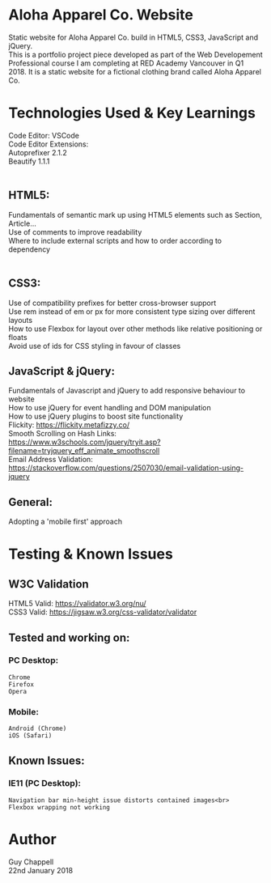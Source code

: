 # Aloha Apparel Co. Website

Static website for Aloha Apparel Co. build in HTML5, CSS3, JavaScript and jQuery.<br>
This is a portfolio project piece developed as part of the Web Developement Professional course I am completing at RED Academy Vancouver in Q1 2018. It is a static website for a fictional clothing brand called Aloha Apparel Co.

# Technologies Used & Key Learnings

Code Editor: VSCode<br>
Code Editor Extensions:<br>
  Autoprefixer 2.1.2<br>
  Beautify 1.1.1<br><br>

## HTML5:
  Fundamentals of semantic mark up using HTML5 elements such as Section, Article...<br>
  Use of comments to improve readability<br>
  Where to include external scripts and how to order according to dependency<br><br>

## CSS3:
  Use of compatibility prefixes for better cross-browser support<br>
  Use rem instead of em or px for more consistent type sizing over different layouts<br>
  How to use Flexbox for layout over other methods like relative positioning or floats<br>
  Avoid use of ids for CSS styling in favour of classes<br>

## JavaScript & jQuery:
  Fundamentals of Javascript and jQuery to add responsive behaviour to website<br>
  How to use jQuery for event handling and DOM manipulation<br>
  How to use jQuery plugins to boost site functionality<br>
    Flickity: https://flickity.metafizzy.co/<br>
    Smooth Scrolling on Hash Links: https://www.w3schools.com/jquery/tryit.asp?filename=tryjquery_eff_animate_smoothscroll<br>
    Email Address Validation: https://stackoverflow.com/questions/2507030/email-validation-using-jquery<br>

## General:
  Adopting a 'mobile first' approach
  

# Testing & Known Issues

## W3C Validation
HTML5 Valid: https://validator.w3.org/nu/<br>
CSS3 Valid: https://jigsaw.w3.org/css-validator/validator<br>

## Tested and working on:
### PC Desktop:
    Chrome
    Firefox
    Opera

### Mobile:
    Android (Chrome)
    iOS (Safari)

## Known Issues:
### IE11 (PC Desktop):
    Navigation bar min-height issue distorts contained images<br>
    Flexbox wrapping not working


# Author

Guy Chappell<br>
22nd January 2018<br>
